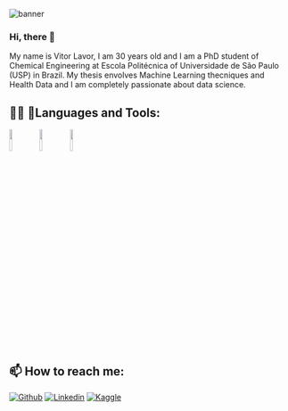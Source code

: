 ![banner](https://github.com/vitorlavor/Projeto/blob/main/banner_portfolio.jpg)

### Hi, there 👋

My name is Vitor Lavor, I am 30 years old and I am a PhD student of Chemical Engineering at Escola Politécnica of Universidade de São Paulo (USP) in Brazil. My thesis envolves Machine Learning thecniques and Health Data and I am completely passionate about data science.

## 👨‍💻 🔨Languages and Tools:

  <code><img width="10%" src="https://www.vectorlogo.zone/logos/python/python-ar21.svg"></code>
  <code><img width="10%" src="https://www.vectorlogo.zone/logos/jupyter/jupyter-ar21.svg"></code>
  <code><img width="10%" src="https://www.vectorlogo.zone/logos/mysql/mysql-ar21.svg"></code>

## 📫 How to reach me: 

[![Github](https://img.shields.io/badge/-Github-333?style=flat&logo=Github&logoColor=white)](https://github.com/vitorlavor)
[![Linkedin](https://img.shields.io/badge/-LinkedIn-blue?style=flat&logo=Linkedin&logoColor=white)](https://www.linkedin.com/in/vitorlavor/)
[![Kaggle](https://img.shields.io/badge/-Kaggle-20beff?style=flat&logo=Kaggle&logoColor=white)](https://www.kaggle.com/vitorlavor)


<!-- [![Facebook](http://i.imgur.com/fep1WsG.png) Facebook](https://facebook.com/akhilgkrishnan9800)
<br />
<code><img width="10%" src="https://www.vectorlogo.zone/logos/tensorflow/tensorflow-ar21.svg"></code>
![Author](https://img.shields.io/badge/Author-Vitor-purple.svg)

